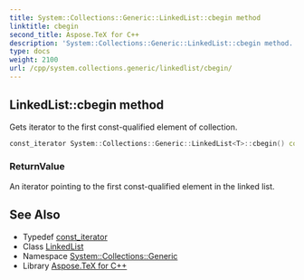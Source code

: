 ```yaml
---
title: System::Collections::Generic::LinkedList::cbegin method
linktitle: cbegin
second_title: Aspose.TeX for C++
description: 'System::Collections::Generic::LinkedList::cbegin method. Gets iterator to the first const-qualified element of collection in C++.'
type: docs
weight: 2100
url: /cpp/system.collections.generic/linkedlist/cbegin/
---
```

## LinkedList::cbegin method


Gets iterator to the first const-qualified element of collection.

```cpp
const_iterator System::Collections::Generic::LinkedList<T>::cbegin() const noexcept
```


### ReturnValue

An iterator pointing to the first const-qualified element in the linked list.

## See Also

* Typedef [const_iterator](../const_iterator/)
* Class [LinkedList](../)
* Namespace [System::Collections::Generic](../../)
* Library [Aspose.TeX for C++](../../../)
